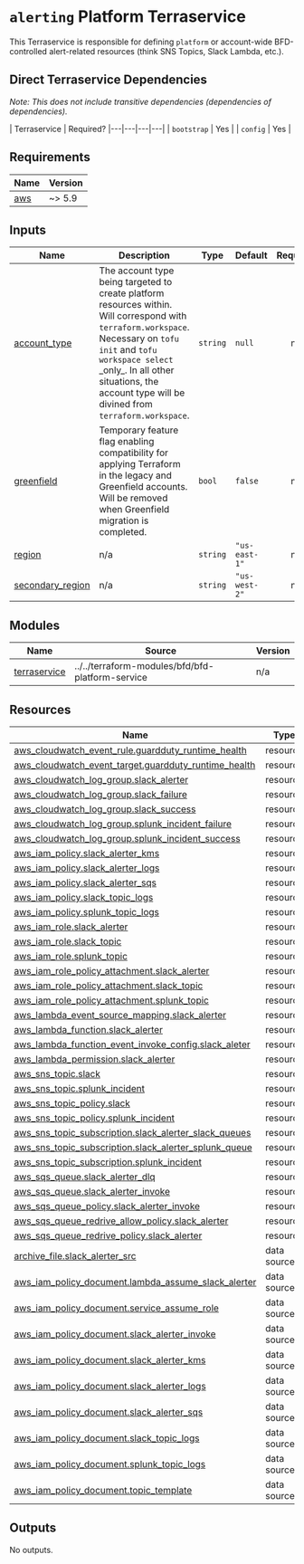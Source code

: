 # `alerting` Platform Terraservice

This Terraservice is responsible for defining `platform` or account-wide BFD-controlled alert-related resources (think SNS Topics, Slack Lambda, etc.).

## Direct Terraservice Dependencies

_Note: This does not include transitive dependencies (dependencies of dependencies)._

| Terraservice | Required?
|---|---|---|---|
| `bootstrap` | Yes |
| `config` | Yes |

<!-- BEGIN_TF_DOCS -->
<!--WARNING: GENERATED CONTENT with terraform-docs, e.g.
     'terraform-docs --config "$(git rev-parse --show-toplevel)/.terraform-docs.yml" .'
     Manually updating sections between TF_DOCS tags may be overwritten.
     See https://terraform-docs.io/user-guide/configuration/ for more information.
-->
## Requirements

| Name | Version |
|------|---------|
| <a name="requirement_aws"></a> [aws](#requirement\_aws) | ~> 5.9 |

<!--WARNING: GENERATED CONTENT with terraform-docs, e.g.
     'terraform-docs --config "$(git rev-parse --show-toplevel)/.terraform-docs.yml" .'
     Manually updating sections between TF_DOCS tags may be overwritten.
     See https://terraform-docs.io/user-guide/configuration/ for more information.
-->
## Inputs

| Name | Description | Type | Default | Required |
|------|-------------|------|---------|:--------:|
| <a name="input_account_type"></a> [account\_type](#input\_account\_type) | The account type being targeted to create platform resources within. Will correspond with<br/>`terraform.workspace`. Necessary on `tofu init` and `tofu workspace select` \_only\_. In all other<br/>situations, the account type will be divined from `terraform.workspace`. | `string` | `null` | no |
| <a name="input_greenfield"></a> [greenfield](#input\_greenfield) | Temporary feature flag enabling compatibility for applying Terraform in the legacy and Greenfield accounts. Will be removed when Greenfield migration is completed. | `bool` | `false` | no |
| <a name="input_region"></a> [region](#input\_region) | n/a | `string` | `"us-east-1"` | no |
| <a name="input_secondary_region"></a> [secondary\_region](#input\_secondary\_region) | n/a | `string` | `"us-west-2"` | no |

<!--WARNING: GENERATED CONTENT with terraform-docs, e.g.
     'terraform-docs --config "$(git rev-parse --show-toplevel)/.terraform-docs.yml" .'
     Manually updating sections between TF_DOCS tags may be overwritten.
     See https://terraform-docs.io/user-guide/configuration/ for more information.
-->
## Modules

| Name | Source | Version |
|------|--------|---------|
| <a name="module_terraservice"></a> [terraservice](#module\_terraservice) | ../../terraform-modules/bfd/bfd-platform-service | n/a |

<!--WARNING: GENERATED CONTENT with terraform-docs, e.g.
     'terraform-docs --config "$(git rev-parse --show-toplevel)/.terraform-docs.yml" .'
     Manually updating sections between TF_DOCS tags may be overwritten.
     See https://terraform-docs.io/user-guide/configuration/ for more information.
-->
## Resources

| Name | Type |
|------|------|
| [aws_cloudwatch_event_rule.guardduty_runtime_health](https://registry.terraform.io/providers/hashicorp/aws/latest/docs/resources/cloudwatch_event_rule) | resource |
| [aws_cloudwatch_event_target.guardduty_runtime_health](https://registry.terraform.io/providers/hashicorp/aws/latest/docs/resources/cloudwatch_event_target) | resource |
| [aws_cloudwatch_log_group.slack_alerter](https://registry.terraform.io/providers/hashicorp/aws/latest/docs/resources/cloudwatch_log_group) | resource |
| [aws_cloudwatch_log_group.slack_failure](https://registry.terraform.io/providers/hashicorp/aws/latest/docs/resources/cloudwatch_log_group) | resource |
| [aws_cloudwatch_log_group.slack_success](https://registry.terraform.io/providers/hashicorp/aws/latest/docs/resources/cloudwatch_log_group) | resource |
| [aws_cloudwatch_log_group.splunk_incident_failure](https://registry.terraform.io/providers/hashicorp/aws/latest/docs/resources/cloudwatch_log_group) | resource |
| [aws_cloudwatch_log_group.splunk_incident_success](https://registry.terraform.io/providers/hashicorp/aws/latest/docs/resources/cloudwatch_log_group) | resource |
| [aws_iam_policy.slack_alerter_kms](https://registry.terraform.io/providers/hashicorp/aws/latest/docs/resources/iam_policy) | resource |
| [aws_iam_policy.slack_alerter_logs](https://registry.terraform.io/providers/hashicorp/aws/latest/docs/resources/iam_policy) | resource |
| [aws_iam_policy.slack_alerter_sqs](https://registry.terraform.io/providers/hashicorp/aws/latest/docs/resources/iam_policy) | resource |
| [aws_iam_policy.slack_topic_logs](https://registry.terraform.io/providers/hashicorp/aws/latest/docs/resources/iam_policy) | resource |
| [aws_iam_policy.splunk_topic_logs](https://registry.terraform.io/providers/hashicorp/aws/latest/docs/resources/iam_policy) | resource |
| [aws_iam_role.slack_alerter](https://registry.terraform.io/providers/hashicorp/aws/latest/docs/resources/iam_role) | resource |
| [aws_iam_role.slack_topic](https://registry.terraform.io/providers/hashicorp/aws/latest/docs/resources/iam_role) | resource |
| [aws_iam_role.splunk_topic](https://registry.terraform.io/providers/hashicorp/aws/latest/docs/resources/iam_role) | resource |
| [aws_iam_role_policy_attachment.slack_alerter](https://registry.terraform.io/providers/hashicorp/aws/latest/docs/resources/iam_role_policy_attachment) | resource |
| [aws_iam_role_policy_attachment.slack_topic](https://registry.terraform.io/providers/hashicorp/aws/latest/docs/resources/iam_role_policy_attachment) | resource |
| [aws_iam_role_policy_attachment.splunk_topic](https://registry.terraform.io/providers/hashicorp/aws/latest/docs/resources/iam_role_policy_attachment) | resource |
| [aws_lambda_event_source_mapping.slack_alerter](https://registry.terraform.io/providers/hashicorp/aws/latest/docs/resources/lambda_event_source_mapping) | resource |
| [aws_lambda_function.slack_alerter](https://registry.terraform.io/providers/hashicorp/aws/latest/docs/resources/lambda_function) | resource |
| [aws_lambda_function_event_invoke_config.slack_aleter](https://registry.terraform.io/providers/hashicorp/aws/latest/docs/resources/lambda_function_event_invoke_config) | resource |
| [aws_lambda_permission.slack_alerter](https://registry.terraform.io/providers/hashicorp/aws/latest/docs/resources/lambda_permission) | resource |
| [aws_sns_topic.slack](https://registry.terraform.io/providers/hashicorp/aws/latest/docs/resources/sns_topic) | resource |
| [aws_sns_topic.splunk_incident](https://registry.terraform.io/providers/hashicorp/aws/latest/docs/resources/sns_topic) | resource |
| [aws_sns_topic_policy.slack](https://registry.terraform.io/providers/hashicorp/aws/latest/docs/resources/sns_topic_policy) | resource |
| [aws_sns_topic_policy.splunk_incident](https://registry.terraform.io/providers/hashicorp/aws/latest/docs/resources/sns_topic_policy) | resource |
| [aws_sns_topic_subscription.slack_alerter_slack_queues](https://registry.terraform.io/providers/hashicorp/aws/latest/docs/resources/sns_topic_subscription) | resource |
| [aws_sns_topic_subscription.slack_alerter_splunk_queue](https://registry.terraform.io/providers/hashicorp/aws/latest/docs/resources/sns_topic_subscription) | resource |
| [aws_sns_topic_subscription.splunk_incident](https://registry.terraform.io/providers/hashicorp/aws/latest/docs/resources/sns_topic_subscription) | resource |
| [aws_sqs_queue.slack_alerter_dlq](https://registry.terraform.io/providers/hashicorp/aws/latest/docs/resources/sqs_queue) | resource |
| [aws_sqs_queue.slack_alerter_invoke](https://registry.terraform.io/providers/hashicorp/aws/latest/docs/resources/sqs_queue) | resource |
| [aws_sqs_queue_policy.slack_alerter_invoke](https://registry.terraform.io/providers/hashicorp/aws/latest/docs/resources/sqs_queue_policy) | resource |
| [aws_sqs_queue_redrive_allow_policy.slack_alerter](https://registry.terraform.io/providers/hashicorp/aws/latest/docs/resources/sqs_queue_redrive_allow_policy) | resource |
| [aws_sqs_queue_redrive_policy.slack_alerter](https://registry.terraform.io/providers/hashicorp/aws/latest/docs/resources/sqs_queue_redrive_policy) | resource |
| [archive_file.slack_alerter_src](https://registry.terraform.io/providers/hashicorp/archive/latest/docs/data-sources/file) | data source |
| [aws_iam_policy_document.lambda_assume_slack_alerter](https://registry.terraform.io/providers/hashicorp/aws/latest/docs/data-sources/iam_policy_document) | data source |
| [aws_iam_policy_document.service_assume_role](https://registry.terraform.io/providers/hashicorp/aws/latest/docs/data-sources/iam_policy_document) | data source |
| [aws_iam_policy_document.slack_alerter_invoke](https://registry.terraform.io/providers/hashicorp/aws/latest/docs/data-sources/iam_policy_document) | data source |
| [aws_iam_policy_document.slack_alerter_kms](https://registry.terraform.io/providers/hashicorp/aws/latest/docs/data-sources/iam_policy_document) | data source |
| [aws_iam_policy_document.slack_alerter_logs](https://registry.terraform.io/providers/hashicorp/aws/latest/docs/data-sources/iam_policy_document) | data source |
| [aws_iam_policy_document.slack_alerter_sqs](https://registry.terraform.io/providers/hashicorp/aws/latest/docs/data-sources/iam_policy_document) | data source |
| [aws_iam_policy_document.slack_topic_logs](https://registry.terraform.io/providers/hashicorp/aws/latest/docs/data-sources/iam_policy_document) | data source |
| [aws_iam_policy_document.splunk_topic_logs](https://registry.terraform.io/providers/hashicorp/aws/latest/docs/data-sources/iam_policy_document) | data source |
| [aws_iam_policy_document.topic_template](https://registry.terraform.io/providers/hashicorp/aws/latest/docs/data-sources/iam_policy_document) | data source |

<!--WARNING: GENERATED CONTENT with terraform-docs, e.g.
     'terraform-docs --config "$(git rev-parse --show-toplevel)/.terraform-docs.yml" .'
     Manually updating sections between TF_DOCS tags may be overwritten.
     See https://terraform-docs.io/user-guide/configuration/ for more information.
-->
## Outputs

No outputs.
<!-- END_TF_DOCS -->
